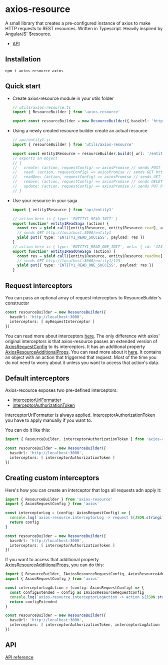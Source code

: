 # axios-resource
A small library that creates a pre-configured instance of axios to make HTTP requests to REST resources. Written in Typescript. Heavily inspired by AngularJS' $resource.
<!-- START doctoc generated TOC please keep comment here to allow auto update -->
<!-- DON'T EDIT THIS SECTION, INSTEAD RE-RUN doctoc TO UPDATE -->
<!-- DON'T EDIT THIS SECTION, INSTEAD RE-RUN doctoc TO UPDATE -->

- [API](#api)

<!-- END doctoc generated TOC please keep comment here to allow auto update -->

## Installation
```
npm i axios-resource axios
```

## Quick start

* Create axios-resource module in your utils folder

  ```ts
  // utils/axios-resource.ts
  import { ResourceBuilder } from 'axios-resource'

  export const resourceBuilder = new ResourceBuilder({ baseUrl: 'http://localhost:3000' })
  ```

* Using a newly created resource builder create an actual resource

  ```ts
  // api/entity1.js
  import { resourceBuilder } from 'utils/axios-resource'
  
  export const entity1Resource = resourceBuilder.build({ url: '/entity1' })
  // exports an object
  // {
  //   create: (action, requestConfig) => axiosPromise // sends POST http://localhost:3000/entity1,
  //   read: (action, requestConfig) => axiosPromise // sends GET http://localhost:3000/entity1,
  //   readOne: (action, requestConfig) => axiosPromise // sends GET http://localhost:3000/entity1/{id},
  //   remove: (action, requestConfig) => axiosPromise // sends DELETE http://localhost:3000/entity1/{id},
  //   update: (action, requestConfig) => axiosPromise // sends PUT http://localhost:3000/entity1/{id}
  // }
  ```
* Use your resource in your saga

  ```ts
  import { entity1Resource } from 'api/entity1'
  
  // action here is { type: 'ENTITY1_READ_INIT' }
  export function* entity1ReadSaga (action) {
    const res = yield call([entity1Resource, entity1Resource.read], action)
    // sends GET http://localhost:3000/entity1
    yield put({ type: 'ENTITY1_READ_SUCCESS', payload: res })
  }
  // action here is { type: 'ENTITY1_READ_ONE_INIT', meta: { id: '123'} }
  export function* entity1ReadOneSaga (action) {
    const res = yield call([entity1Resource, entity1Resource.readOne],action, { params: { id: action.meta.id } })
    // sends GET http://localhost:3000/entity1/123
    yield put({ type: 'ENTITY1_READ_ONE_SUCCESS', payload: res })
  }
  ```

## Request interceptors

You can pass an optional array of request interceptors to ResourceBuilder's constructor
```ts
const resourceBuilder = new ResourceBuilder({
  baseUrl: 'http://localhost:3000',
  interceptors: [ myRequestInterceptor ]
})
```
You can read more about interceptors [here](https://github.com/axios/axios#interceptors). The only difference with axios' original interceptors is that axios-resource passes an extended version of [AxiosRequestConfig](https://github.com/axios/axios#request-config) to its interceptors. It has an additional property [AxiosResourceAdditionalProps](_axios_d_.md#axiosresourceadditionalprops). You can read more about it [here](docs/interfaces/_axios_d_.iaxiosresourcerequestconfig.md). It contains an object with an action that triggerred that request. Most of the time you do not need to worry about it unless you want to access that action's data.

## Default interceptors

Axios-recource exposes two pre-defined interceptors:
* [interceptorUrlFormatter](docs/_axios_d_.md#interceptorurlformatter)
* [interceptorAuthorizationToken](_axios_d_.md#interceptorauthorizationtoken)

interceptorUrlFormatter is always applied. interceptorAuthorizationToken you have to apply manually if you want to.

You can do it like this:

```ts
import { ResourceBuilder, interceptorAuthorizationToken } from 'axios-resource'

const resourceBuilder = new ResourceBuilder({
  baseUrl: 'http://localhost:3000',
  interceptors: [ interceptorAuthorizationToken ]
})
```

## Creating custom interceptors

Here's how you can create an interceptor that logs all requests adn apply it:

```ts
import { ResourceBuilder } from 'axios-resource'
import { AxiosRequestConfig } from 'axios'

const interceptorLog = (config: AxiosRequestConfig) => {
  console.log(`axios-resource.interceptorLog -> request ${JSON.stringify(config)}`)
  return config
}

const resourceBuilder = new ResourceBuilder({
  baseUrl: 'http://localhost:3000',
  interceptors: [ interceptorAuthorizationToken ]
})
```

If you want to access that additional property [AxiosResourceAdditionalProps](_axios_d_.md#axiosresourceadditionalprops), you can do this:

```ts
import { ResourceBuilder, IAxiosResourceRequestConfig, AxiosResourceAdditionalProps } from 'axios-resource'
import { AxiosRequestConfig } from 'axios'

const interceptorLogAction = (config: AxiosRequestConfig) => {
  const configExtended = config as IAxiosResourceRequestConfig
  console.log(`axios-resource.interceptorLogAction -> action ${JSON.stringify(configExtended[AxiosResourceAdditionalProps].action)}`)
  return configExtended
}

const resourceBuilder = new ResourceBuilder({
  baseUrl: 'http://localhost:3000',
  interceptors: [ interceptorAuthorizationToken, interceptorLogAction ]
})
```


## API

[API reference](docs/api/README.md)
